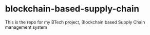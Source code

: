 # blockchain-based-supply-chain
This is the repo for my BTech project, Blockchain based Supply Chain management system
